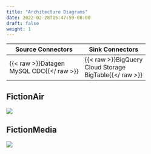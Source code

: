 ```yaml
---
title: "Architecture Diagrams"
date: 2022-02-28T15:47:59-08:00
draft: false
weight: 1
---
```




| Source Connectors      | Sink Connectors |
| ----------- | ----------- |
|{{< raw >}}Datagen<br>MySQL CDC{{</ raw >}} |{{< raw >}}BigQuery<br>Cloud Storage<br>BigTable{{</ raw >}}|


## FictionAir

![](/images/LiveLabs-GCP_BigQuery-CloudStorage.png)

## FictionMedia

![](/images/LiveLabs-GCP_BigTable.png)